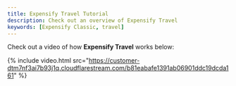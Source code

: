 ```yaml
---
title: Expensify Travel Tutorial
description: Check out an overview of Expensify Travel
keywords: [Expensify Classic, travel]
---
```


Check out a video of how **Expensify Travel** works below:

{% include video.html
  src="https://customer-dtm7nf3ai7b93j1q.cloudflarestream.com/b81eabafe1391ab06901ddc19dcda161"
%}
